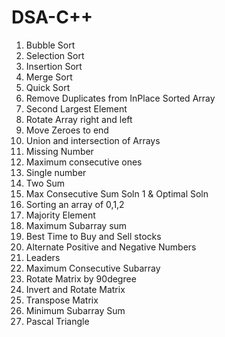 # DSA-C++ 
1) Bubble Sort
2) Selection Sort
3) Insertion Sort
4) Merge Sort
5) Quick Sort
6) Remove Duplicates from InPlace Sorted Array
7) Second Largest Element
8) Rotate Array right and left
9) Move Zeroes to end
10) Union and intersection of Arrays
11) Missing Number
12) Maximum consecutive ones
13) Single number
14) Two Sum
15) Max Consecutive Sum Soln 1 & Optimal Soln
16) Sorting an array of 0,1,2
17) Majority Element
18) Maximum Subarray sum
19) Best Time to Buy and Sell stocks
20) Alternate Positive and Negative Numbers
21) Leaders
22) Maximum Consecutive Subarray
23) Rotate Matrix by 90degree
24) Invert and Rotate Matrix
25) Transpose Matrix
26) Minimum Subarray Sum
27) Pascal Triangle
